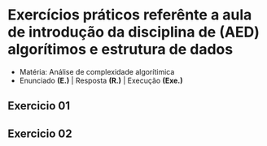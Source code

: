 # Exercícios práticos referênte a aula de introdução da disciplina de (AED) algorítimos e estrutura de dados

- Matéria: Análise de complexidade algorítimica
- Enunciado **(E.)** | Resposta **(R.)** | Execução **(Exe.)**

## Exercicio 01

## Exercicio 02
